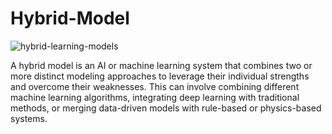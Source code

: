 # Hybrid-Model


![hybrid-learning-models](https://github.com/user-attachments/assets/df8805cc-63a7-4087-abaf-e903f81509fd)

A hybrid model is an AI or machine learning system that combines two or more distinct modeling approaches to leverage their individual strengths and overcome their weaknesses. This can involve combining different machine learning algorithms, integrating deep learning with traditional methods, or merging data-driven models with rule-based or physics-based systems.
